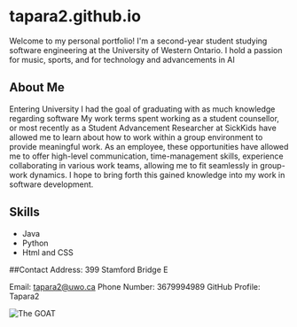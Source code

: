 # tapara2.github.io
Welcome to my personal portfolio! I'm a second-year student studying software engineering at the University of Western Ontario. I hold a passion for music, sports, and for technology and advancements in AI

## About Me
Entering University I had the goal of graduating with as much knowledge regarding software 
My work terms spent working as a student counsellor, or most recently as a Student Advancement Researcher at SickKids have allowed me to learn about how to work within a group environment to provide meaningful work. As an employee, these opportunities have allowed me to offer high-level communication, time-management skills, experience collaborating in various work teams, allowing me to fit seamlessly in group-work dynamics. I hope to bring forth this gained knowledge into my work in software development.

## Skills
- Java
- Python
- Html and CSS

##Contact
Address: 399 Stamford Bridge E</p>
Email: tapara2@uwo.ca
Phone Number: 3679994989
GitHub Profile: Tapara2

![The GOAT](https://images.performgroup.com/di/library/group_content_la/2a/a9/stephen-curry-golden-state-warriors-nba-finals-2018_1u17ty8yi1m6q10ytofk0uessn.jpg?t=1235103493)
